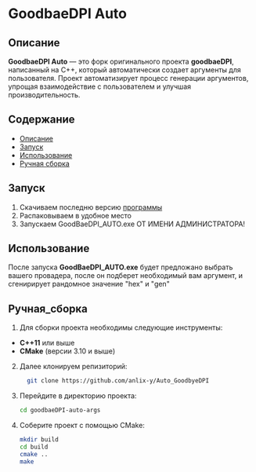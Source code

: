 # GoodbaeDPI Auto

## Описание

**GoodbaeDPI Auto** — это форк оригинального проекта **goodbaeDPI**, написанный на C++, который автоматически создает аргументы для пользователя. Проект автоматизирует процесс генерации аргументов, упрощая взаимодействие с пользователем и улучшая производительность.

## Содержание

- [Описание](#описание)
- [Запуск](#запуск)
- [Использование](#использование)
- [Ручная сборка](#ручная_сборка)

## Запуск

1. Скачиваем последню версию [программы](https://github.com/anlix-y/Auto_GoodbyeDPI/releases/tag/Version)
2. Распаковываем в удобное место
3. Запускаем GoodBaeDPI_AUTO.exe ОТ ИМЕНИ АДМИНИСТРАТОРА!

## Использование

После запуска **GoodBaeDPI_AUTO.exe** будет предложано выбрать вашего провадера, после он подберет необходимый вам аргумент, и сгенирирует рандомное значение "hex" и "gen"

## Ручная_сборка

1. Для сборки проекта необходимы следующие инструменты:
- **C++11** или выше
- **CMake** (версии 3.10 и выше)
  
2. Далее клонируем репизиторий:
     ```bash
       git clone https://github.com/anlix-y/Auto_GoodbyeDPI
     
3. Перейдите в директорию проекта:

   ```bash
   cd goodbaeDPI-auto-args
   ```

4. Соберите проект с помощью CMake:

   ```bash
   mkdir build
   cd build
   cmake ..
   make
   ```
